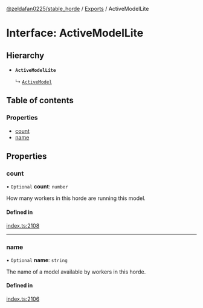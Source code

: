 [@zeldafan0225/stable_horde](../README.md) / [Exports](../modules.md) / ActiveModelLite

# Interface: ActiveModelLite

## Hierarchy

- **`ActiveModelLite`**

  ↳ [`ActiveModel`](ActiveModel.md)

## Table of contents

### Properties

- [count](ActiveModelLite.md#count)
- [name](ActiveModelLite.md#name)

## Properties

### count

• `Optional` **count**: `number`

How many workers in this horde are running this model.

#### Defined in

[index.ts:2108](https://github.com/ZeldaFan0225/stable_horde/blob/e31e830/index.ts#L2108)

___

### name

• `Optional` **name**: `string`

The name of a model available by workers in this horde.

#### Defined in

[index.ts:2106](https://github.com/ZeldaFan0225/stable_horde/blob/e31e830/index.ts#L2106)
